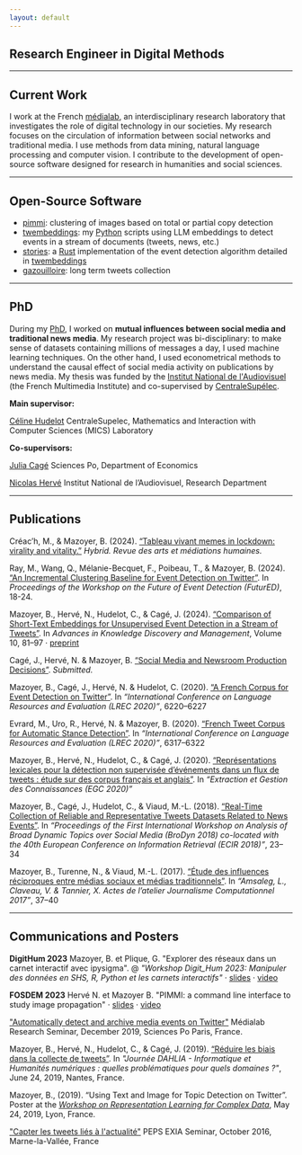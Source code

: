 ```yaml
---
layout: default
---
```


## Research Engineer in Digital Methods

***

## Current Work
I work at the French [médialab](https://medialab.sciencespo.fr/), an interdisciplinary research laboratory that investigates the role of
digital technology in our societies. My research focuses on the circulation of information between social networks and traditional media. I use methods from data mining, natural language processing and computer vision. I contribute to the development of open-source software designed for research in humanities and social sciences.

***

## Open-Source Software

- [pimmi](https://github.com/nrv/pimmi): clustering of images based on total or partial copy detection
- [twembeddings](https://github.com/ina-foss/twembeddings): my [Python](https://www.python.org/) scripts using LLM embeddings to detect events in a stream of documents (tweets, news, etc.)
- [stories](https://github.com/medialab/stories): a [Rust](https://www.rust-lang.org/) implementation of the event detection algorithm detailed in [twembeddings](https://github.com/ina-foss/twembeddings)
- [gazouilloire](https://github.com/medialab/gazouilloire): long term tweets collection

***

## PhD

During my [PhD](http://www.theses.fr/2020UPASC009), I worked on **mutual influences between social media and traditional news media**. My research project was
bi-disciplinary: to make sense of datasets containing millions of messages a day, I used machine learning techniques.
On the other hand, I used econometrical methods to understand the causal effect of social media activity on publications
by news media. My thesis was funded by the [Institut National de l'Audiovisuel](https://www.ina.fr) (the French Multimedia Institute)
and co-supervised by [CentraleSupélec](http://www.centralesupelec.fr/).

**Main supervisor:**

[Céline Hudelot](http://perso.ecp.fr/~hudelotc/) CentraleSupelec, Mathematics and Interaction with Computer Sciences (MICS) Laboratory

**Co-supervisors:**

[Julia Cagé](https://juliacage.com/) Sciences Po, Department of Economics

[Nicolas Hervé](http://www.herve.name/pmwiki.php/Main/HomePage) Institut National de l’Audiovisuel, Research Department

***

## Publications

Créac’h, M., & Mazoyer, B. (2024).
[“Tableau vivant memes in lockdown: virality and vitality.”](https://journals.openedition.org/hybrid/4745)
*Hybrid. Revue des arts et médiations humaines.*

Ray, M., Wang, Q., Mélanie-Becquet, F., Poibeau, T., & Mazoyer, B. (2024).
[“An Incremental Clustering Baseline for Event Detection on Twitter”](https://aclanthology.org/2024.futured-1.2.pdf).
In *Proceedings of the Workshop on the Future of Event Detection (FuturED)*, 18-24.

Mazoyer, B., Hervé, N., Hudelot, C., & Cagé, J. (2024).
[“Comparison of Short-Text Embeddings for Unsupervised Event Detection in a Stream of Tweets”](https://link.springer.com/chapter/10.1007/978-3-031-40403-0_4).
In *Advances in Knowledge Discovery and Management*, Volume 10, 81–97 · [preprint](assets/img/Short_Text_Embeddings_for_Unsupervised_Event_Detection_in_a_Stream_of_Tweets.pdf)

Cagé, J., Hervé, N. & Mazoyer, B. [“Social Media and Newsroom Production
Decisions”](https://papers.ssrn.com/sol3/papers.cfm?abstract_id=3663899).
*Submitted.*

Mazoyer, B., Cagé, J., Hervé, N. & Hudelot, C. (2020). [“A French Corpus for Event Detection on
Twitter”](http://www.lrec-conf.org/proceedings/lrec2020/pdf/2020.lrec-1.763.pdf).
In *“International Conference on Language Resources and Evaluation (LREC 2020)”*,  6220–6227

Evrard, M., Uro, R., Hervé, N. & Mazoyer, B. (2020). [“French Tweet Corpus for Automatic Stance
Detection”](http://www.lrec-conf.org/proceedings/lrec2020/pdf/2020.lrec-1.775.pdf).
In *“International Conference on Language Resources and Evaluation (LREC 2020)”*, 6317–6322

Mazoyer, B., Hervé, N., Hudelot, C., & Cagé, J. (2020). [“Représentations lexicales pour
la détection non supervisée d’événements dans un flux de tweets : étude sur des corpus
français et anglais”](https://arxiv.org/abs/2001.04139). In *“Extraction et Gestion des Connaissances (EGC 2020)”*

Mazoyer, B., Cagé, J., Hudelot, C., & Viaud, M.-L. (2018). [“Real-Time Collection of Reliable
and Representative Tweets Datasets Related to News Events”](http://ceur-ws.org/Vol-2078/paper2.pdf).
In *“Proceedings of the First International Workshop on Analysis of Broad Dynamic Topics over Social
Media (BroDyn 2018) co-located with the 40th European Conference on Information Retrieval (ECIR 2018)”*,
23–34

Mazoyer, B., Turenne, N., & Viaud, M.-L. (2017). [“Étude des influences réciproques entre médias
sociaux et médias traditionnels”](https://hal.archives-ouvertes.fr/hal-01691967/document).
In *“Amsaleg, L., Claveau, V. & Tannier, X. Actes de l’atelier Journalisme Computationnel 2017”*, 37–40

***

## Communications and Posters
**DigitHum 2023** Mazoyer, B. et Plique, G. "Explorer des réseaux dans un carnet interactif avec ipysigma". @ *"Workshop Digit_Hum 2023: Manipuler des données en SHS, R, Python et les carnets interactifs"* · [slides](https://medialab.github.io/ipysigma/presentations/digithum-2023) · [video](https://explore.psl.eu/fr/le-magazine/videos/explorer-des-reseaux-dans-un-carnet-interactif-avec-ipysigma)

**FOSDEM 2023** Hervé N. et Mazoyer B. "PIMMI: a command line interface to study image propagation" · [slides](https://archive.fosdem.org/2023/schedule/event/openresearch_pimmi/attachments/slides/5581/export/events/attachments/openresearch_pimmi/slides/5581/PIMMI_slides_FOSDEM2023.pdf) · [video](https://archive.fosdem.org/2023/schedule/event/openresearch_pimmi/)

["Automatically detect and archive media events on Twitter"](https://medialab.sciencespo.fr/en/news/detecter-et-archiver-automatiquement-les-evenements-mediatiques-sur-twitter/)
Médialab Research Seminar, December 2019, Sciences Po Paris, France.

Mazoyer, B., Hervé, N., Hudelot, C., & Cagé, J. (2019). [“Réduire les biais dans la collecte de
tweets”](http://dahlia.egc.asso.fr/journeeDAHLIA28062019/7%20Mazoyer_et_al.pdf). In *"Journée DAHLIA -
Informatique et Humanités numériques : quelles problématiques pour quels domaines ?"*, June 24, 2019,
Nantes, France.

Mazoyer, B., (2019). “Using Text and Image for Topic Detection on Twitter”. Poster at the
*[Workshop on Representation Learning for Complex Data](http://mediamining.univ-lyon2.fr/workshop2019/)*,
May 24, 2019, Lyon, France.

["Capter les tweets liés à l'actualité"](http://ligm.u-pem.fr/index.php?eID=tx_nawsecuredl&u=0&file=fileadmin/fichiers/PEPSEXIA/ArticlesPdf/Beatrice_.pdf&t=1590653161&hash=8ce285a1fda0b7dd562ad9853473242bc6aa268b)
PEPS EXIA Seminar, October 2016, Marne-la-Vallée, France